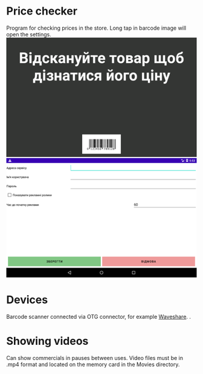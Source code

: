 # Price checker
Program for checking prices in the store.
Long tap in barcode image will open the settings.
![main window](assets/main_form.png)
![options window](assets/options_form.png)

# Devices
Barcode scanner connected via OTG connector, for example <a href="https://www.waveshare.com/barcode-scanner-module.htm">Waveshare</a>. .

# Showing videos
Can show commercials in pauses between uses. Video files must be in .mp4 format and located on the memory card in the Movies directory.
